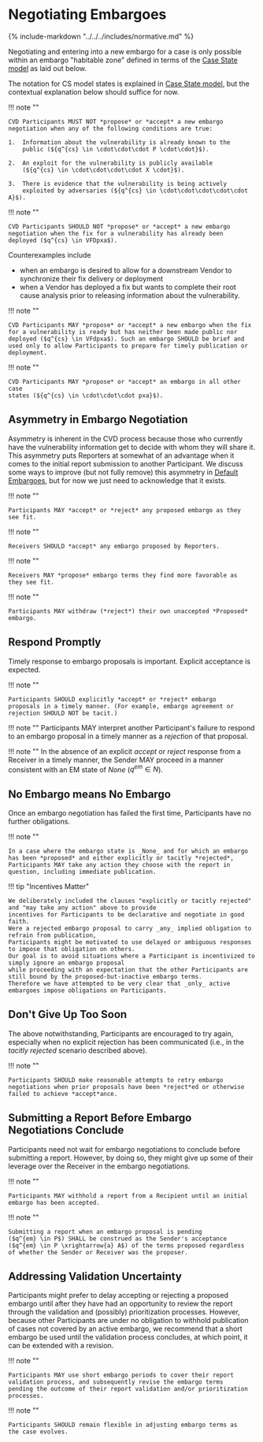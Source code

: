 # Negotiating Embargoes

{% include-markdown "../../../includes/normative.md" %}

Negotiating and entering into a new embargo for a case is only possible
within an embargo "habitable zone" defined in terms of the
[Case State model](../cs/index.md) as laid out below.

The notation for CS model states is explained in
[Case State model](../cs/index.md), but the contextual explanation below should
suffice for now.

!!! note ""

    CVD Participants MUST NOT *propose* or *accept* a new embargo
    negotiation when any of the following conditions are true:

    1.  Information about the vulnerability is already known to the
        public (${q^{cs} \in \cdot\cdot\cdot P \cdot\cdot}$).

    2.  An exploit for the vulnerability is publicly available
        (${q^{cs} \in \cdot\cdot\cdot\cdot X \cdot}$).

    3.  There is evidence that the vulnerability is being actively
        exploited by adversaries (${q^{cs} \in \cdot\cdot\cdot\cdot\cdot A}$).

!!! note ""

    CVD Participants SHOULD NOT *propose* or *accept* a new embargo
    negotiation when the fix for a vulnerability has already been
    deployed ($q^{cs} \in VFDpxa$).

Counterexamples include

- when an embargo is desired to allow for a downstream Vendor to synchronize
their fix delivery or deployment
- when a Vendor has deployed a fix but wants to complete their root cause analysis prior to
releasing information about the vulnerability.
 
!!! note ""

    CVD Participants MAY *propose* or *accept* a new embargo when the fix
    for a vulnerability is ready but has neither been made public nor
    deployed ($q^{cs} \in VFdpxa$). Such an embargo SHOULD be brief and
    used only to allow Participants to prepare for timely publication or
    deployment.

!!! note ""

    CVD Participants MAY *propose* or *accept* an embargo in all other case
    states (${q^{cs} \in \cdot\cdot\cdot pxa}$).


## Asymmetry in Embargo Negotiation

Asymmetry is inherent in the CVD process because those who currently have the vulnerability information get to decide
with whom they will share it.
This asymmetry puts Reporters at somewhat of an advantage when it comes
to the initial report submission to another Participant.
We discuss some ways to improve (but not fully remove) this asymmetry in [Default Embargoes](#default-embargoes),
but for now we just need to acknowledge that it exists.

!!! note ""  
    
    Participants MAY *accept* or *reject* any proposed embargo as they
    see fit.

!!! note ""  
 
    Receivers SHOULD *accept* any embargo proposed by Reporters.

!!! note ""  

    Receivers MAY *propose* embargo terms they find more favorable as
    they see fit.

!!! note ""  
   
    Participants MAY withdraw (*reject*) their own unaccepted *Proposed*
    embargo.

## Respond Promptly

Timely response to embargo proposals is important. Explicit acceptance
is expected.

!!! note ""

    Participants SHOULD explicitly *accept* or *reject* embargo
    proposals in a timely manner. (For example, embargo agreement or
    rejection SHOULD NOT be tacit.)

!!! note ""
    Participants MAY interpret another Participant's failure to respond
    to an embargo proposal in a timely manner as a *reject*ion of that
    proposal.

!!! note ""
    In the absence of an explicit *accept* or *reject* response from a
    Receiver in a timely manner, the Sender MAY proceed in a manner
    consistent with an EM state of _None_ ($q^{em} \in N$).

## No Embargo means No Embargo

Once an embargo negotiation has failed the first time, Participants have
no further obligations.

!!! note ""  

    In a case where the embargo state is _None_ and for which an embargo
    has been *proposed* and either explicitly or tacitly *rejected*,
    Participants MAY take any action they choose with the report in
    question, including immediate publication.

!!! tip "Incentives Matter"

    We deliberately included the clauses "explicitly or tacitly rejected" and "may take any action" above to provide
    incentives for Participants to be declarative and negotiate in good faith.
    Were a rejected embargo proposal to carry _any_ implied obligation to refrain from publication, 
    Participants might be motivated to use delayed or ambiguous responses to impose that obligation on others.
    Our goal is to avoid situations where a Participant is incentivized to simply ignore an embargo proposal
    while proceeding with an expectation that the other Participants are still bound by the proposed-but-inactive embargo terms.
    Therefore we have attempted to be very clear that _only_ active embargoes impose obligations on Participants.

## Don't Give Up Too Soon

The above notwithstanding, Participants are encouraged to try again, especially when no explicit rejection has been 
communicated (i.e., in the _tacitly rejected_ scenario described above). 

!!! note ""  

    Participants SHOULD make reasonable attempts to retry embargo
    negotiations when prior proposals have been *reject*ed or otherwise
    failed to achieve *accept*ance.


## Submitting a Report Before Embargo Negotiations Conclude

Participants need not wait for embargo negotiations to conclude before
submitting a report. However, by doing so, they might give up some of
their leverage over the Receiver in the embargo negotiations.

!!! note ""  

    Participants MAY withhold a report from a Recipient until an initial
    embargo has been accepted.

!!! note ""  

    Submitting a report when an embargo proposal is pending
    ($q^{em} \in P$) SHALL be construed as the Sender's acceptance
    ($q^{em} \in P \xrightarrow{a} A$) of the terms proposed regardless
    of whether the Sender or Receiver was the proposer.

## Addressing Validation Uncertainty

Participants might prefer to delay accepting or rejecting a proposed
embargo until after they have had an opportunity to review the report
through the validation and (possibly) prioritization processes. However,
because other Participants are under no obligation to withhold
publication of cases not covered by an active embargo, we recommend that
a short embargo be used until the validation process concludes, at which
point, it can be extended with a revision.

!!! note ""

    Participants MAY use short embargo periods to cover their report
    validation process, and subsequently revise the embargo terms
    pending the outcome of their report validation and/or prioritization
    processes.

!!! note ""  

    Participants SHOULD remain flexible in adjusting embargo terms as
    the case evolves.

